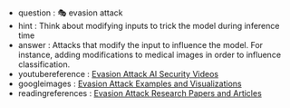 - question : 🎭 evasion attack
- hint : Think about modifying inputs to trick the model during inference time
- answer : Attacks that modify the input to influence the model. For instance, adding modifications to medical images in order to influence classification.
- youtubereference : <a href="https://www.youtube.com/results?search_query=evasion+attack+AI+security" target="_blank">Evasion Attack AI Security Videos</a>
- googleimages : <a href="https://www.google.com/search?q=evasion+attack+AI+security+examples&tbm=isch" target="_blank">Evasion Attack Examples and Visualizations</a>
- readingreferences : <a href="https://www.google.com/search?q=evasion+attack+AI+security+research+papers" target="_blank">Evasion Attack Research Papers and Articles</a>
